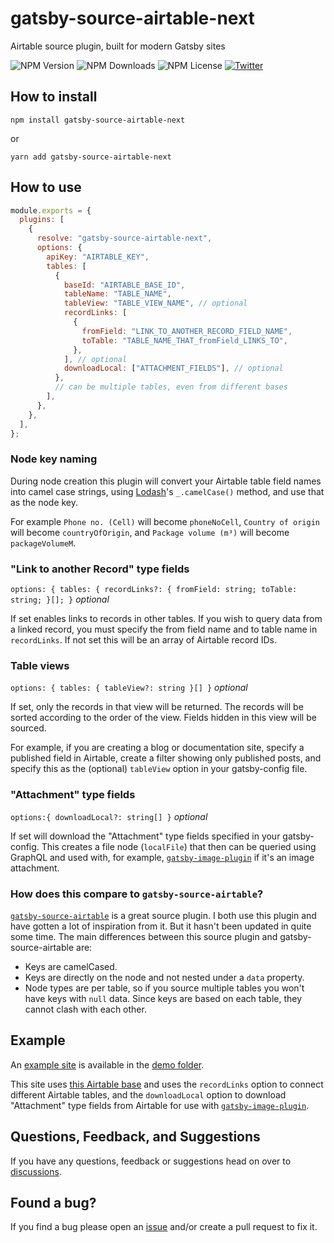 # gatsby-source-airtable-next

Airtable source plugin, built for modern Gatsby sites

![NPM Version](https://img.shields.io/npm/v/gatsby-source-airtable-next)
![NPM Downloads](https://img.shields.io/npm/dw/gatsby-source-airtable-next)
![NPM License](https://img.shields.io/npm/l/gatsby-source-airtable-next)
[![Twitter](https://img.shields.io/twitter/follow/davidpaulsson.svg?style=social&label=@davidpaulsson)](https://twitter.com/davidpaulsson)

## How to install

`npm install gatsby-source-airtable-next`

or

`yarn add gatsby-source-airtable-next`

## How to use

```js
module.exports = {
  plugins: [
    {
      resolve: "gatsby-source-airtable-next",
      options: {
        apiKey: "AIRTABLE_KEY",
        tables: [
          {
            baseId: "AIRTABLE_BASE_ID",
            tableName: "TABLE_NAME",
            tableView: "TABLE_VIEW_NAME", // optional
            recordLinks: [
              {
                fromField: "LINK_TO_ANOTHER_RECORD_FIELD_NAME",
                toTable: "TABLE_NAME_THAT_fromField_LINKS_TO",
              },
            ], // optional
            downloadLocal: ["ATTACHMENT_FIELDS"], // optional
          },
          // can be multiple tables, even from different bases
        ],
      },
    },
  ],
};
```

### Node key naming

During node creation this plugin will convert your Airtable table field names into camel case strings, using [Lodash](https://lodash.com/)'s `_.camelCase()` method, and use that as the node key.

For example `Phone no. (Cell)` will become `phoneNoCell`, `Country of origin` will become `countryOfOrigin`, and `Package volume (m³)` will become `packageVolumeM`.

### "Link to another Record" type fields

`options: { tables: { recordLinks?: { fromField: string; toTable: string; }[]; }` _optional_

If set enables links to records in other tables. If you wish to query data from a linked record, you must specify the from field name and to table name in `recordLinks`. If not set this will be an array of Airtable record IDs.

### Table views

`options: { tables: { tableView?: string }[] }` _optional_

If set, only the records in that view will be returned. The records will be sorted according to the order of the view. Fields hidden in this view will be sourced.

For example, if you are creating a blog or documentation site, specify a published field in Airtable, create a filter showing only published posts, and specify this as the (optional) `tableView` option in your gatsby-config file.

### "Attachment" type fields

`options:{ downloadLocal?: string[] }` _optional_

If set will download the "Attachment" type fields specified in your gatsby-config. This creates a file node (`localFile`) that then can be queried using GraphQL and used with, for example, [`gatsby-image-plugin`](https://www.gatsbyjs.com/plugins/gatsby-plugin-image/) if it's an image attachment.

### How does this compare to `gatsby-source-airtable`?

[`gatsby-source-airtable`](https://github.com/jbolda/gatsby-source-airtable) is a great source plugin. I both use this plugin and have gotten a lot of inspiration from it. But it hasn't been updated in quite some time. The main differences between this source plugin and gatsby-source-airtable are:

- Keys are camelCased.
- Keys are directly on the node and not nested under a `data` property.
- Node types are per table, so if you source multiple tables you won't have keys with `null` data. Since keys are based on each table, they cannot clash with each other.

## Example

An [example site](https://gatsbysourceairtablenext.gatsbyjs.io/) is available in the [demo folder](https://github.com/davidpaulsson/gatsby-source-airtable-next/tree/main/demo).

This site uses [this Airtable base](https://airtable.com/shryTi3YWlgndB88I) and uses the `recordLinks` option to connect different Airtable tables, and the `downloadLocal` option to download "Attachment" type fields from Airtable for use with [`gatsby-image-plugin`](https://www.gatsbyjs.com/plugins/gatsby-plugin-image/).

## Questions, Feedback, and Suggestions

If you have any questions, feedback or suggestions head on over to [discussions](https://github.com/davidpaulsson/gatsby-source-airtable-next/discussions).

## Found a bug?

If you find a bug please open an [issue](https://github.com/davidpaulsson/gatsby-source-airtable-next/issues) and/or create a pull request to fix it.
